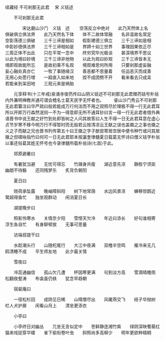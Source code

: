 续藏经   不可剎那无此君
　宋 义铦述
　　 

　　不可剎那无此君

　　　　宋达磨山沙门　义铦　述
　　空荡反立中绝对　　此乃天然体上名　　俱破俱立俱法界　　此乃天然名下体　　体不二故体常融　　名非滥故名常定　　空彰荡德三俱破　　三千三谛是相如　　假彰建德三俱立　　三千三谛如是相　　中彰妙德俱法界　　三千三谛相如是　　界蹄十如三世界　　事理因果依正尽　　三周正体不出此　　只在平常一念中　　终穷究毕光极谈　　甚深境界不思议　　以此为境曰妙境　　三千三谛非他物　　以此为观曰妙观　　三千三谛皆本无　　境即观故能所忘　　是故初乘不名观　　境观难思何所用　　只要剎那虚妄融　　妄心融处真亦亡　　一牧了事随缘汉　　善恶都不思量着　　任运恶灭而成善　　无用心处愿行增　　一超直入如来地　　捏不成团劈不开　　看来看去只成呆　　若能亲到呆田地　　三观元来是祸胎



　　元享释书(十三年戒)泉涌寺俊芿传曰山阴义铦述不可剎那无此君赠芿铦号朴翁内外兼明禅教并通可谓会稽名士葛天民字无怀者也。
　　睿山沙门秀云不可剎那无此君纂注曰华严疏曰般若能成万行何法而不用之寂照尽於理极不得一行无此君耳所以开即万行森然泯则一不为一得意即无所不通耳钞曰言一得一行无此君者借外典语晋书中说王献之好竹到处即皆树之人问其故答曰人生不得一日无此君耳意在虚心贞节岁寒不移今明万行不得暂时而无般若云按清凉云王献之误也盖徽之之事也徽之义之子而献之兄也晋书列传第五十曰王徽之字子猷尝寄居空居中便令种竹或问其故徽之但啸咏指竹曰何可一日无此君耶本按瀛奎律髓夏日载葛无怀诗曰僧义铦字朴翁以事还俗葛其姓无怀号也今录律髓所载朴翁诗(七首)于此。

　　郊原避暑曰

　　有暑犹当避　　无忧可得忘　　竹疎身共瘦　　湖近意先凉　　静胜宁须奕　　幽朗不待觞　　还同残梦乐　　炙背负朝阳

　　夏日曰

　　晓荷承坠露　　晚岫障斜阳　　树下地常荫　　水边风景凉　　蝉移惊鹊近　　鹭超得鱼忙　　独坐观群动　　闲消夏日长

　　湖提晚步曰

　　照影怜寒水　　关情奈夕阳　　雪悭天欠冷　　年近曰添长　　好句谁相寄　　浮生各自忙　　有身聊顿放　　无事可思量

　　访端叔提干曰

　　水趁潮头行　　山随柁尾行　　大江中夜满　　双橹半空鸣　　雁冷来无几　　鸥清睡不成　　平生师友地　　此夕最关情

　　雪夜曰

　　冷蕊通幽信　　孤山欠几遭　　杯因寒更满　　句到淡方高　　雪滴晴檐雨　　松翻夜壑涛　　布衾虽仍铁　　犹念早趋朝

　　宿裴庵曰

　　一径松杉回　　成阴见日稀　　山晴僧尽出　　风暖燕交飞　　结子华抛树　　栏人犬护扉　　闲看山月上　　清坐更添衣

　　小亭曰

　　小亭终日对幽丛　　兀坐无言似定中　　苍鲜静连湘竹紫　　绿阴深映蜀葵红　　猫来戏捉穿华蝶　　雀下偷衔卷叶虫　　斜照尚多高柳少　　明年更欲种梧桐

